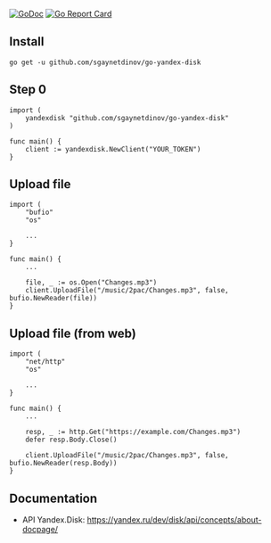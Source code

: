 [![GoDoc](https://godoc.org/github.com/sgaynetdinov/go-yandex-disk?status.svg)](https://godoc.org/github.com/sgaynetdinov/go-yandex-disk)
[![Go Report Card](https://goreportcard.com/badge/github.com/sgaynetdinov/go-yandex-disk)](https://goreportcard.com/report/github.com/sgaynetdinov/go-yandex-disk)

## Install

`go get -u github.com/sgaynetdinov/go-yandex-disk`


## Step 0

```
import (
    yandexdisk "github.com/sgaynetdinov/go-yandex-disk"
)

func main() {
    client := yandexdisk.NewClient("YOUR_TOKEN")
}
```


## Upload file

```
import (
    "bufio"
    "os"

    ...
}

func main() {
    ...

    file, _ := os.Open("Changes.mp3")
    client.UploadFile("/music/2pac/Changes.mp3", false, bufio.NewReader(file))
}
```


## Upload file (from web)

```
import (
    "net/http"
    "os"

    ...
}

func main() {
    ...

    resp, _ := http.Get("https://example.com/Changes.mp3")
    defer resp.Body.Close()

    client.UploadFile("/music/2pac/Changes.mp3", false, bufio.NewReader(resp.Body))
}
```


## Documentation
- API Yandex.Disk: https://yandex.ru/dev/disk/api/concepts/about-docpage/
